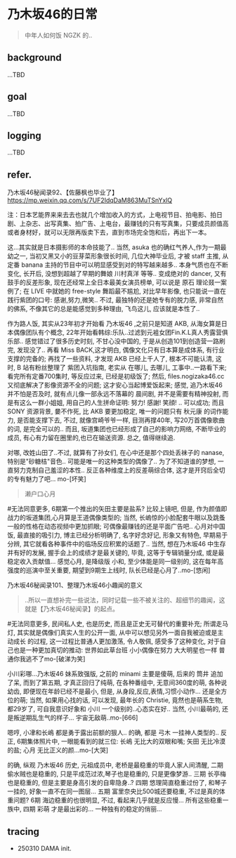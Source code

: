 # 乃木坂46的日常
> 中年人如何饭 NGZK 的..

## background
...TBD

## goal
...TBD

## logging
...TBD

## refer.

乃木坂46秘闻录92、【佐藤枫也毕业了】
https://mp.weixin.qq.com/s/7UF2IdqDaM863MuTSnYxlQ

注：日本艺能界来来去去也就几个增加收入的方式，上电视节目、拍电影、拍日剧、上杂志、出写真集、拍广告、上电台，最赚钱的只有写真集，只要成员颜值高或者身材好，就可以无限再版卖下去，直到市场完全饱和后，再出下一本。


这...其实就是日本摄影师的本命技能了..
当然, asuka 也的确红气养人,作为一期最幼之一,
当初又黑又小的豆芽菜形象很长时间,
几位大神毕业后, 才被 staff 主推,
从定番 banana 主持的节目中可以明显感受到对的特写越来越多..
本身气质也在不断变化,
长开后, 没想到超越了早期的舞娘 川村真洋 等等..
变成绝对的 dancer, 又有鼓手的反差形象,
现在还经常上全日本最美女演员榜单,
可以说是 原石 理论叕一案例了;
在 LIVE 中就她的 free-style 舞蹈最不尴尬,
对比早年影像, 也只能说一直在践行紫团的口号:
感谢,努力,微笑..
不过, 最独特的还是她专有的脱力感,
非常自然的佛系, 不像其它的总是能感觉到多种理由, 飞鸟这儿, 应该就是本性了..



作为路人饭, 其实从23年初才开始看 乃木坂46 ,之前只是知道 AKB, 从海女算是日本偶像团队有个概念, 22年开始看韩综:乐队..过滤到元袓女团Fin.K.L真人秀露营俱乐部..
感觉错过了很多历史时刻, 不甘心没中国的, 于是从创造101到创造营一路刷完, 发现没了..
再看 Miss BACK,这才明白, 偶像文化只有日本算是成体系, 有行业支撑的完备的;
再找了一些资料, 才发现 AKB 已经上千人了, 根本不可能认清, 
这时, B 站有粉丝整理了 紫团入坑指南, 老实从 在哪儿, 去哪儿, 工事中..一路看下来;
看完所有定番700集时, 等反应过来, 已经是初级饭了;
然后, files.nogizaka46.cc 又彻底解决了影像资源不全的问题;
这才安心当起博爱饭起来;
感觉, 追乃木坂46并不怕是否及时, 就有点儿像一部永远不落幕的 晨间剧,
并不是需要有精神投射, 而是有这么一群小姐姐, 用自己的人生拼命证明:
努力! 感謝! 笑顔! .. 可以成功;
而且 SONY 资源背景, 嘦不作死, 比 AKB 要更加稳定, 
唯一的问题只有 秋元康 的词作能力, 是否能支撑下去, 不过, 就像宫崎爷爷一样,
目测再撑40年, 写20万首偶像歌曲的词, 是完全可以的..
而且, 坂道集团也已经形成了自己的影响力网络,
不断毕业的成员, 有心有力留在圈里的,也已在输送资源.
总之, 值得继续追.



对哪, 改姓山田了..不过, 就算有了孙女们,
在心中还是那个四处丢袜子的 nanase,
特别是"砂糖桔"音色..
可能是唯一的这种类型的偶像了..
为了不知道谁的梦想,
一直努力克制自己羞涩的本性..
反正各种维度上的反差萌综合体,
这才是开窍后全切的专有魅力了吧...
mo-[坏笑]


> 濑户口心月

#无法同意更多,
6期第一个推出的矢田主要是盐系? 比较上镜吧,
但是, 作为颜值即战力的坂道集团,心月算是王道偶像类型的;
当然, 长嵨惊的小脸配套牛眼以及跳蚤一般的性格在动态视频中更加抓眼;
可偶像最赚钱的还是平面广告吧..
心月对中国饭, 最直接的吸引力, 博主已经分析明确了,
名字好念好记, 形象又有特色, 早期易于分辨,
其它就看各种事件中的临场反应积累的话题了..
当然, 想在乃木坂46 中生存并有好的发展, 
握手会上的成绩才是最关键的,
毕竟, 这等于专辑销量分成, 或是最稳定收入贡献值...
感觉心月, 是降级版 小和, 至少体能是同一级别的, 
这在每年高强度的巡演中至关重要,
期望到9期生上线时, 队长已经是心月了..mo-[悠闲]

乃木坂46秘闻录101、整理乃木坂46小趣闻的意义
> ..所以一直想补完一些说法，同时记载一些不被关注的、超细节的趣闻，这就是【乃木坂46秘闻录】的起点。

#无法同意更多,
民间私人史, 也是历史, 而且是正史无可替代的重要补充;
所谓走马灯, 其实就是偶像们真实人生的公开一面, 从中可以想见另外一面自我被迫或是主动成长 的过程,
这一过程比普通人更加激荡,
令人敬佩,
感受多了这种变化,
对于自己也是一种更加真切的推动:
世界如此草台班
小小偶像在努力
大大明星也一样
普通你我逃不了mo-[破涕为笑]


小川彩哪...乃木坂46 妹系致强版, 之前的 minami 主要是傻萌, 后来的 筒井 追加了呆, 而到了第五期,
才真正回归了纯萌,
在各种番组中, 无意间360度的萌,
各种说幼齿, 
即便现在年龄已经不是最小,
但是, 从身段,反应,表情,习惯小动作...
还是全方位的萌;
当然, 如果用心找的话, 可以发现, 最年长的 Christie, 竟然也是萌系生物, 都29岁了, 可自我意识好象和 小川 一个级别的..心态实在好..
当然, 小川最萌的, 还是叛逆期乱生气的样子...
宇宙无敌萌..mo-[666]



嗯哼, 小冿和长嶋 都是勇于露出前额的狠人..
的确, 都是 弓木 一挂神人类型的..
反正, 6期集体照片中, 一眼能看到的就三位:
长嶋 无比大的双眼和嘴;
矢田 无比冷漠的盐;
心月 无比正义的颜...mo-[大哭]




的确, 纵观 乃木坂46 历史, 元祖成员中, 老桥是最稳重的毕竟人家人间清醒, 
二期 偷水贼也是稳重的, 只是平成范过浓,琴子也是稳重的, 只是更像梦游..
三期 长亭梅也是稳重的, 但是主要是身高引发的自卑隐身..?
四期 悠理简直稳重过份了, 和琴子一挂的, 好象一直不在同一图层...
五期 富里奈央比500城还要稳重, 不过是真的体重问题?
6期 海边稳重的也很明显, 不过, 看起来几乎就是反应慢...
所有这些稳重一族中, 四期 彩萌 才是最出彩的...
一种独有的稳定的俏丽...


## tracing

- 250310 DAMA init.

